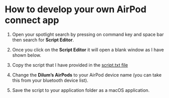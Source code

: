 # How to develop your own AirPod connect app

1. Open your spotlight search by pressing on command key and space bar then search for **Script Editor**.

2. Once you click on the **Script Editor** it will open a blank window as I have shown below.

3. Copy the script that I have provided in the [script.txt file](https://github.com/dilum1995/macOS-Scripts/blob/master/AirPods_connect_app/script.txt)

4. Change the **Dilum’s AirPods** to your AirPod device name (you can take this from your bluetooth device list).

5. Save the script to your application folder as a macOS application.

